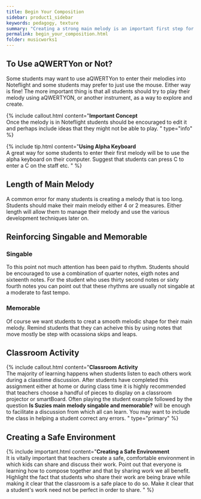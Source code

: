 ```yaml
---
title: Begin Your Composition 
sidebar: product1_sidebar
keywords: pedagogy, texture
summary: "Creating a strong main melody is an important first step for the student!    "
permalink: begin_your_composition.html
folder: musicworks1
---
```


## To Use aQWERTYon or Not?
Some students may want to use aQWERTYon to enter their melodies into Noteflight and some students may prefer to just use the mouse. Either way is fine!  The more important thing is that all students should try to play their melody using aQWERTYON, or another instrument, as a way to explore and create. 

{% include callout.html content="**Important Concept** <br>Once the melody is in Noteflight students should be encouraged to edit it and perhaps include ideas that they might not be able to play.  " type="info" %} 

{% include tip.html content="**Using Alpha Keyboard** <br>A great way for some students to enter their first melody will be to use the alpha keyboard on their computer. Suggest that students can press C to enter a C on the staff etc.      " %} 

## Length of Main Melody
A common error for many students is creating a melody that is too long. Students should make their main melody either 4 or 2 measures. Either length will allow them to manage their melody and use the various development techniques later on. 

## Reinforcing Singable and Memorable

### Singable
To this point not much attention has been paid to rhythm. Students should be encouraged to use a combination of quarter notes, eigth notes and sixteenth notes. For the student who uses thirty second notes or sixty fourth notes you can point out that these rhythms are usually not singable at a moderate to fast tempo. 

### Memorable
Of course we want students to creat a smooth melodic shape for their main melody. Remind students that they can acheive this by using notes that move mostly be step with ocassiona skips and leaps. 

## Classroom Activity

{% include callout.html content="**Classroom Activity** <br>The majority of learning happens when students listen to each others work during a classtime discussion. After students have completed this assignment either at home or during class time it is highly recommended that teachers choose a handful of pieces to display on a classroom projector or smartBoard. Often playing the student example followed by the question **Is Suzies main melody singable and memorable?** will be enough to facilitate a discussion from which all can learn. You may want to include the class in helping a student correct any errors.   " type="primary" %} 

## Creating a Safe Environment

{% include important.html content="**Creating a Safe Environment** <br>It is vitally important that teachers create a safe, comfortable environment in which kids can share and discuss their work. Point out that everyone is learning how to compose together and that by sharing work we all benefit.  Highlight the fact that students who share their work are being brave while making it clear that the classroom is a safe place to do so. Make it clear that a student's work need not be perfect in order to share.      " %} 


